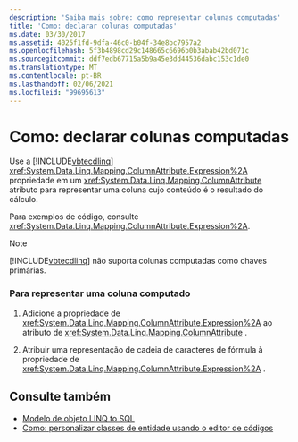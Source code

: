 ```yaml
---
description: 'Saiba mais sobre: como representar colunas computadas'
title: 'Como: declarar colunas computadas'
ms.date: 03/30/2017
ms.assetid: 4025f1fd-9dfa-46c0-b04f-34e8bc7957a2
ms.openlocfilehash: 5f3b4898cd29c148665c6696b0b3abab42bd071c
ms.sourcegitcommit: ddf7edb67715a5b9a45e3dd44536dabc153c1de0
ms.translationtype: MT
ms.contentlocale: pt-BR
ms.lasthandoff: 02/06/2021
ms.locfileid: "99695613"
---
```

# <a name="how-to-represent-computed-columns"></a>Como: declarar colunas computadas

Use a [!INCLUDE[vbtecdlinq](../../../../../../includes/vbtecdlinq-md.md)] <xref:System.Data.Linq.Mapping.ColumnAttribute.Expression%2A> propriedade em um <xref:System.Data.Linq.Mapping.ColumnAttribute> atributo para representar uma coluna cujo conteúdo é o resultado do cálculo.  
  
 Para exemplos de código, consulte <xref:System.Data.Linq.Mapping.ColumnAttribute.Expression%2A>.  
  
> [!NOTE]
> [!INCLUDE[vbtecdlinq](../../../../../../includes/vbtecdlinq-md.md)] não suporta colunas computadas como chaves primárias.  
  
### <a name="to-represent-a-computed-column"></a>Para representar uma coluna computado  
  
1. Adicione a propriedade de <xref:System.Data.Linq.Mapping.ColumnAttribute.Expression%2A> ao atributo de <xref:System.Data.Linq.Mapping.ColumnAttribute> .  
  
2. Atribuir uma representação de cadeia de caracteres de fórmula à propriedade de <xref:System.Data.Linq.Mapping.ColumnAttribute.Expression%2A> .  
  
## <a name="see-also"></a>Consulte também

- [Modelo de objeto LINQ to SQL](the-linq-to-sql-object-model.md)
- [Como: personalizar classes de entidade usando o editor de códigos](how-to-customize-entity-classes-by-using-the-code-editor.md)
